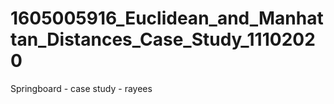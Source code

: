 # 1605005916_Euclidean_and_Manhattan_Distances_Case_Study_11102020
 Springboard - case study - rayees
